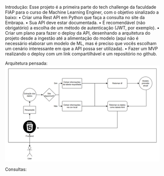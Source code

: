 Introdução:
    Esse projeto é a primeira parte do tech challenge da faculdade FIAP para o curso de Machine Learning Enginer, com o objetivo sinalizado a baixo:
        • Criar uma Rest API em Python que faça a consulta no site da Embrapa. 
        • Sua API deve estar documentada. 
        • É recomendável (não obrigatório) a escolha de um método de autenticação (JWT, por exemplo). 
        • Criar um plano para fazer o deploy da API, desenhando a arquitetura do projeto desde a ingestão até a alimentação do modelo (aqui não é necessário elaborar um modelo de ML, mas é preciso que vocês escolham um cenário interessante em que a API possa ser utilizada). 
        • Fazer um MVP realizando o deploy com um link compartilhável e um repositório no github.

Arquitetura pensada:
![alt text](assets/images/image.png)

Consultas:

